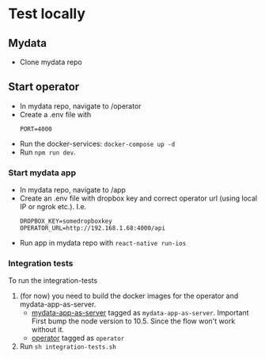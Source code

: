# Test locally

## Mydata

- Clone mydata repo

## Start operator

- In mydata repo, navigate to /operator
- Create a .env file with
  ```
  PORT=4000
  ```
- Run the docker-services: `docker-compose up -d`
- Run `npm run dev`.

### Start mydata app

- In mydata repo, navigate to /app
- Create an .env file with dropbox key and correct operator url (using local IP or ngrok etc.). I.e.
  ```
  DROPBOX_KEY=somedropboxkey
  OPERATOR_URL=http://192.168.1.68:4000/api
  ```
- Run app in mydata repo with `react-native run-ios`


### Integration tests
To run the integration-tests
1. (for now) you need to build the docker images for the operator and mydata-app-as-server.
    - [mydata-app-as-server](https://github.com/JobtechSwe/mydata/blob/master/app/Dockerfile) tagged as `mydata-app-as-server`. Important First bump the node version to 10.5. Since the flow won't work without it.
    - [operator](https://github.com/JobtechSwe/mydata/blob/master/operator/Dockerfile) tagged as `operator`
2. Run `sh integration-tests.sh`